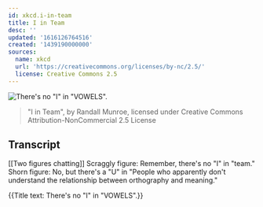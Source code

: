 ```yaml
---
id: xkcd.i-in-team
title: I in Team
desc: ''
updated: '1616126764516'
created: '1439190000000'
sources:
  name: xkcd
  url: 'https://creativecommons.org/licenses/by-nc/2.5/'
  license: Creative Commons 2.5
---
```

![There's no "I" in "VOWELS".](https://imgs.xkcd.com/comics/i_in_team.png)
> "I in Team", by Randall Munroe, licensed under Creative Commons Attribution-NonCommercial 2.5 License

## Transcript
[[Two figures chatting]]
Scraggly figure: Remember, there's no "I" in "team."
Shorn figure: No, but there's a "U" in "People who apparently don't understand the relationship between orthography and meaning."

{{Title text: There's no "I" in "VOWELS".}}
